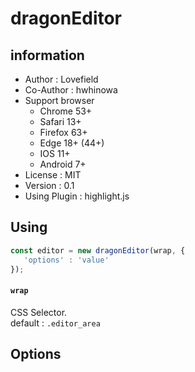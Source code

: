 # dragonEditor
## information
 - Author : Lovefield
 - Co-Author : hwhinowa
 - Support browser
    - Chrome 53+
    - Safari 13+
    - Firefox 63+
    - Edge 18+ (44+)
    - IOS 11+
    - Android 7+
 - License : MIT
 - Version : 0.1
 - Using Plugin : highlight.js

## Using
```js
const editor = new dragonEditor(wrap, {
   'options' : 'value'
});
```
#### `wrap`
CSS Selector.<br>
default : `.editor_area`

## Options

